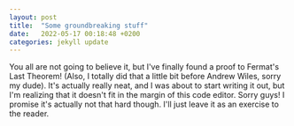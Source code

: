 ```yaml
---
layout: post
title:  "Some groundbreaking stuff"
date:   2022-05-17 00:18:48 +0200
categories: jekyll update
---
```

You all are not going to believe it, but I've finally found a proof to Fermat's Last Theorem! (Also, I totally did that a little bit before Andrew Wiles, sorry my dude). It's actually really neat, and I was about to start writing it out, but I'm realizing that it doesn't fit in the margin of this code editor. Sorry guys! I promise it's actually not that hard though. I'll just leave it as an exercise to the reader.
